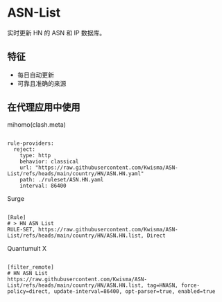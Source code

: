
# ASN-List

实时更新 HN 的 ASN 和 IP 数据库。

## 特征

- 每日自动更新
- 可靠且准确的来源

## 在代理应用中使用

mihomo(clash.meta)

<pre><code class="language-javascript">
rule-providers:
  reject:
    type: http
    behavior: classical
    url: "https://raw.githubusercontent.com/Kwisma/ASN-List/refs/heads/main/country/HN/ASN.HN.yaml"
    path: ./ruleset/ASN.HN.yaml
    interval: 86400
</code></pre>

Surge

<pre><code class="language-javascript">
[Rule]
# > HN ASN List
RULE-SET, https://raw.githubusercontent.com/Kwisma/ASN-List/refs/heads/main/country/HN/ASN.HN.list, Direct
</code></pre>

Quantumult X

<pre><code class="language-javascript">
[filter_remote]
# HN ASN List
https://raw.githubusercontent.com/Kwisma/ASN-List/refs/heads/main/country/HN/ASN.HN.list, tag=HNASN, force-policy=direct, update-interval=86400, opt-parser=true, enabled=true
</code></pre>
